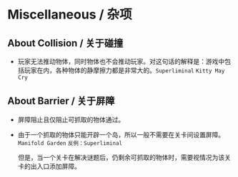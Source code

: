 # Miscellaneous / 杂项

## About Collision / 关于碰撞

- 玩家无法推动物体，同时物体也不会推动玩家。对这句话的解释是：游戏中包括玩家在内，各种物体的静摩擦力都是非常大的。`Superliminal` `Kitty May Cry`

## About Barrier / 关于屏障

- 屏障阻止且仅阻止可抓取的物体通过。
- 由于一个抓取的物体只能开辟一个岛，所以一般不需要在关卡间设置屏障。`Manifold Garden` `反例：Superliminal`

    但是，当一个关卡在解决谜题后，仍剩余可抓取的物体时，需要视情况为该关卡的出入口添加屏障。
